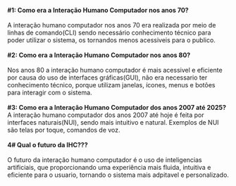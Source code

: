 <b>#1: Como era a Interação Humano Computador nos anos 70?</b>
<br><br>
A interação humano computador nos anos 70 era realizada por meio de linhas de comando(CLI) sendo necessário conhecimento técnico para poder utilizar o sistema, os tornandos menos acessiveis para o publico.
<br><br>
<b>#2: Como era a Interação Humano Computador nos anos 80?</b>
<br><br>
Nos anos 80 a interação humano computador é mais acessivel e eficiente por causa do uso de interfaces gráficas(GUI), não era necessario ter conhecimento técnico, porque utilizam janelas, ícones, menus e botões para interagir com o sistema.
<br><br>
<b>#3: Como era a Interação Humano Computador dos anos 2007 até 2025?</b>
A interação humano computador dos anos 2007 até hoje é feita por interfaces naturais(NUI), sendo mais intuitivo e natural. Exemplos de NUI são telas por toque, comandos de voz.
<br><br>
<b>4# Qual o futuro da IHC???<br></b>
<br>O futuro da interação humano computador é o uso de inteligencias artificiais, que proporcionando uma experiência mais fluida, intuitiva e eficiente para o usuario, tornando o sistema mais adpitavel e personalizado.
